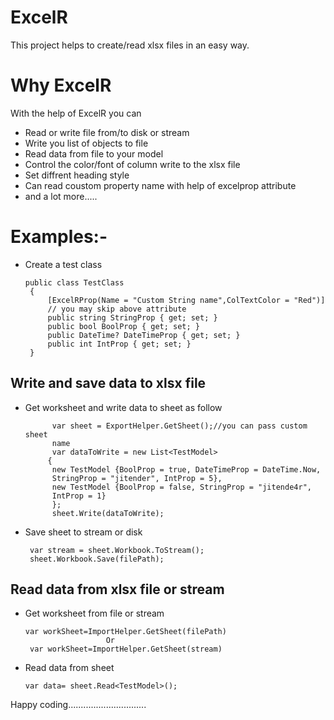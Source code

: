 # ExcelR
This project helps to create/read xlsx files in an easy way.

# Why ExcelR
With the help of ExcelR you can
- Read or write file from/to disk or stream
- Write you list of objects to file 
- Read data from file to your model
- Control the color/font of column write to the xlsx file
- Set diffrent heading style
- Can read coustom property name with help of excelprop attribute
- and a lot more.....

# Examples:-
* Create a test class
   ```
   public class TestClass
    {
        [ExcelRProp(Name = "Custom String name",ColTextColor = "Red")] 
        // you may skip above attribute
        public string StringProp { get; set; }
        public bool BoolProp { get; set; }
        public DateTime? DateTimeProp { get; set; }
        public int IntProp { get; set; }
    }
    ```
## Write and save data to xlsx file


* Get worksheet and write data to sheet as follow
   ```
         var sheet = ExportHelper.GetSheet();//you can pass custom sheet 
         name 
         var dataToWrite = new List<TestModel>
        {
         new TestModel {BoolProp = true, DateTimeProp = DateTime.Now, 
         StringProp = "jitender", IntProp = 5},
         new TestModel {BoolProp = false, StringProp = "jitende4r", 
         IntProp = 1}
         };
         sheet.Write(dataToWrite);
    ```
* Save sheet to stream or disk
   ```
    var stream = sheet.Workbook.ToStream();
    sheet.Workbook.Save(filePath);
   ```
   
## Read data from xlsx file or stream
* Get worksheet from file or stream
   ```
   var workSheet=ImportHelper.GetSheet(filePath)
                     Or
    var workSheet=ImportHelper.GetSheet(stream)
   ```
 * Read data from sheet
   ```
   var data= sheet.Read<TestModel>();
   ```
 Happy coding...............................